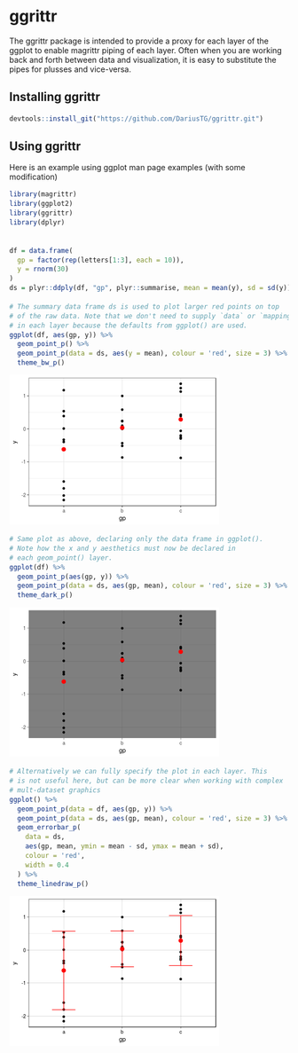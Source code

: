 <!-- DO NOT EDIT README.md. It is created by README.Rmd -->



# ggrittr



The ggrittr package is intended to provide a proxy for each layer of the ggplot to enable magrittr piping of each layer. Often when you are working back and forth between data and visualization, it is easy to substitute the pipes for plusses and vice-versa. 

## Installing ggrittr


```r
devtools::install_git("https://github.com/DariusTG/ggrittr.git")
```

## Using ggrittr
Here is an example using ggplot man page examples (with some modification)

```r
library(magrittr)
library(ggplot2)
library(ggrittr)
library(dplyr)


df = data.frame(
  gp = factor(rep(letters[1:3], each = 10)),
  y = rnorm(30)
)
ds = plyr::ddply(df, "gp", plyr::summarise, mean = mean(y), sd = sd(y))

# The summary data frame ds is used to plot larger red points on top
# of the raw data. Note that we don't need to supply `data` or `mapping`
# in each layer because the defaults from ggplot() are used.
ggplot(df, aes(gp, y)) %>%
  geom_point_p() %>%
  geom_point_p(data = ds, aes(y = mean), colour = 'red', size = 3) %>%
  theme_bw_p()
```

![plot of chunk pipe_example_1](figure/pipe_example_1-1.png)


```r
# Same plot as above, declaring only the data frame in ggplot().
# Note how the x and y aesthetics must now be declared in
# each geom_point() layer.
ggplot(df) %>%
  geom_point_p(aes(gp, y)) %>%
  geom_point_p(data = ds, aes(gp, mean), colour = 'red', size = 3) %>%
  theme_dark_p()
```

![plot of chunk pipe_example_2](figure/pipe_example_2-1.png)


```r
# Alternatively we can fully specify the plot in each layer. This
# is not useful here, but can be more clear when working with complex
# mult-dataset graphics
ggplot() %>%
  geom_point_p(data = df, aes(gp, y)) %>%
  geom_point_p(data = ds, aes(gp, mean), colour = 'red', size = 3) %>%
  geom_errorbar_p(
    data = ds,
    aes(gp, mean, ymin = mean - sd, ymax = mean + sd),
    colour = 'red',
    width = 0.4
  ) %>%
  theme_linedraw_p()
```

![plot of chunk pipe_example_3](figure/pipe_example_3-1.png)

